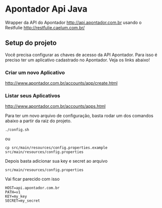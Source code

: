 # Apontador Api Java

Wrapper da API do Apontador <http://api.apontador.com.br> usando o Restfulie <http://restfulie.caelum.com.br/>


## Setup do projeto

Você precisa configurar as chaves de acesso da API Apontador. Para isso é 
preciso ter um aplicativo cadastrado no Apontador. Veja os links abaixo!

### Criar um novo Aplicativo
http://www.apontador.com.br/accounts/app/create.html

### Listar seus Aplicativos
http://www.apontador.com.br/accounts/apps.html

Para ter um novo arquivo de configuração, basta rodar um dos comandos abaixo
a partir da raiz do projeto.

	./config.sh

ou

	cp src/main/resources/config.properties.example src/main/resources/config.properties


Depois basta adicionar sua key e secret ao arquivo

	src/main/resources/config.properties


Vai ficar parecido com isso

	HOST=api.apontador.com.br
	PATH=v1
	KEY=my_key
	SECRET=my_secret